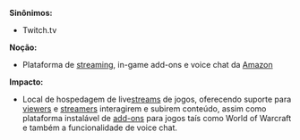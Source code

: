 **Sinônimos:** 
* Twitch.tv

**Noção:** 

* Plataforma de [streaming](Streaming), in-game add-ons e voice chat da [Amazon](Amazon)

**Impacto:**

* Local de hospedagem de live[streams](Stream) de jogos, oferecendo suporte para [viewers](Viewer) e [streamers](Streamer) interagirem e subirem conteúdo, assim como plataforma instalável de [add-ons](Add-ons) para jogos taís como World of Warcraft e também a funcionalidade de voice chat.
